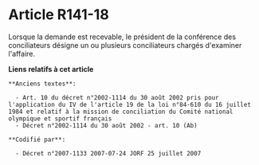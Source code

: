 # Article R141-18

Lorsque la demande est recevable, le président de la conférence des conciliateurs désigne un ou plusieurs conciliateurs
chargés d'examiner l'affaire.

**Liens relatifs à cet article**

	**Anciens textes**:

	  - Art. 10 du décret n°2002-1114 du 30 août 2002 pris pour l'application du IV de l'article 19 de la loi n°84-610 du 16 juillet 1984 et relatif à la mission de conciliation du Comité national olympique et sportif français
	  - Décret n°2002-1114 du 30 août 2002 - art. 10 (Ab)

	**Codifié par**:

	  - Décret n°2007-1133 2007-07-24 JORF 25 juillet 2007
